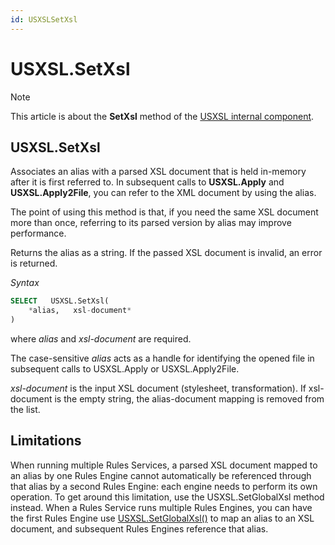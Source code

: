 ```yaml
---
id: USXSLSetXsl
---
```


# USXSL.SetXsl



> [!NOTE]
> This article is about the **SetXsl** method of the [USXSL internal component](/docs/Extensions/USXSL_internal_component).

## **USXSL.SetXsl**

Associates an alias with a parsed XSL document that is held in-memory after it is first referred to. In subsequent calls to **USXSL.Apply** and **USXSL.Apply2File**, you can refer to the XML document by using the alias.

The point of using this method is that, if you need the same XSL document more than once, referring to its parsed version by alias may improve performance.

Returns the alias as a string. If the passed XSL document is invalid, an error is returned.

*Syntax*

```sql
SELECT   USXSL.SetXsl(
    *alias,   xsl-document*
)
```

where *alias* and *xsl-document* are required.

The case-sensitive *alias* acts as a handle for identifying the opened file in subsequent calls to USXSL.Apply or USXSL.Apply2File.

*xsl-document* is the input XSL document (stylesheet, transformation). If xsl-document is the empty string, the alias-document mapping is removed from the list.

## Limitations

When running multiple Rules Services, a parsed XSL document mapped to an alias by one Rules Engine cannot automatically be referenced through that alias by a second Rules Engine: each engine needs to perform its own operation. To get around this limitation, use the USXSL.SetGlobalXsl method instead. When a Rules Service runs multiple Rules Engines, you can have the first Rules Engine use [USXSL.SetGlobalXsl()](/docs/Extensions/USXSL_internal_component/USXSLSetGlobalXsl.md) to map an alias to an XSL document, and subsequent Rules Engines reference that alias.